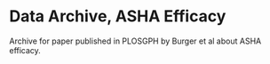 # Data Archive, ASHA Efficacy
Archive for paper published in PLOSGPH by Burger et al about ASHA efficacy. 

